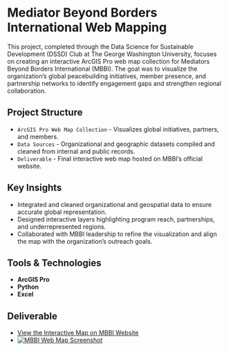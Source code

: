  # Mediator Beyond Borders International Web Mapping
This project, completed through the Data Science for Sustainable Development (DSSD) Club at The George Washington University, focuses on creating an interactive ArcGIS Pro web map collection for Mediators Beyond Borders International (MBBI). The goal was to visualize the organization’s global peacebuilding initiatives, member presence, and partnership networks to identify engagement gaps and strengthen regional collaboration. 

## Project Structure
- `ArcGIS Pro Web Map Collection` - Visualizes global initiatives, partners, and members.
- `Data Sources` - Organizational and geographic datasets compiled and cleaned from internal and public records.
- `Deliverable` - Final interactive web map hosted on MBBI’s official website.

## Key Insights
- Integrated and cleaned organizational and geospatial data to ensure accurate global representation.
- Designed interactive layers highlighting program reach, partnerships, and underrepresented regions.
- Collaborated with MBBI leadership to refine the visualization and align the map with the organization’s outreach goals.
  
## Tools & Technologies
 - **ArcGIS Pro** 
- **Python**
- **Excel** 

## Deliverable
- [View the Interactive Map on MBBI Website](https://mediatorsbeyondborders.org/why-we-are-here/)
- [![MBBI Web Map Screenshot](images/mbbi_map_preview.png)](https://mediatorsbeyondborders.org/why-we-are-here/)

